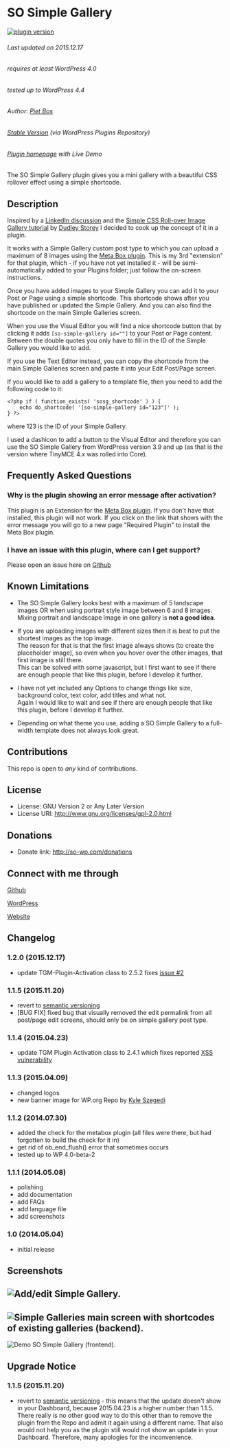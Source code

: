 # SO Simple Gallery

[![plugin version](https://img.shields.io/wordpress/plugin/v/so-simple-gallery.svg)](https://wordpress.org/plugins/so-simple-gallery)

###### Last updated on 2015.12.17
###### requires at least WordPress 4.0
###### tested up to WordPress 4.4
###### Author: [Piet Bos](https://github.com/senlin)
###### [Stable Version](http://wordpress.org/plugins/so-simple-gallery) (via WordPress Plugins Repository)
###### [Plugin homepage](http://so-wp.com/?p=115) with Live Demo

The SO Simple Gallery plugin gives you a mini gallery with a beautiful CSS rollover effect using a simple shortcode.

## Description

Inspired by a [LinkedIn discussion](https://www.linkedin.com/groupItem?view=&gid=154024&type=member&item=5867588708181516289) and the [Simple CSS Roll-over Image Gallery tutorial](http://demosthenes.info/blog/58/CSS-and-Images-Simple-Roll-over-Image-Gallery) by [Dudley Storey](http://github.com/dudleystorey) I decided to cook up the concept of it in a plugin.

It works with a Simple Gallery custom post type to which you can upload a maximum of 8 images using the [Meta Box plugin](http://wordpress.org/plugins/meta-box/). This is my 3rd "extension" for that plugin, which - if you have not yet installed it - will be semi-automatically added to your Plugins folder; just follow the on-screen instructions.

Once you have added images to your Simple Gallery you can add it to your Post or Page using a simple shortcode. This shortcode shows after you have published or updated the Simple Gallery. And you can also find the shortcode on the main Simple Galleries screen.

When you use the Visual Editor you will find a nice shortcode button that by clicking it adds `[so-simple-gallery id=""]` to your Post or Page content. Between the double quotes you only have to fill in the ID of the Simple Gallery you would like to add.

If you use the Text Editor instead, you can copy the shortcode from the main Simple Galleries screen and paste it into your Edit Post/Page screen.

If you would like to add a gallery to a template file, then you need to add the following code to it:

```
<?php if ( function_exists( 'sosg_shortcode' ) ) {
	echo do_shortcode( '[so-simple-gallery id="123"]' );
} ?>
```
where 123 is the ID of your Simple Gallery. 

I used a dashicon to add a button to the Visual Editor and therefore you can use the SO Simple Gallery from WordPress version 3.9 and up (as that is the version where TinyMCE 4.x was rolled into Core).

## Frequently Asked Questions

### Why is the plugin showing an error message after activation?

This plugin is an Extension for the [Meta Box plugin](http://wordpress.org/plugins/meta-box/). If you don't have that installed, this plugin will not work. If you click on the link that shows with the error message you will go to a new page "Required Plugin" to install the Meta Box plugin.

### I have an issue with this plugin, where can I get support?

Please open an issue here on [Github](https://github.com/senlin/so-simple-gallery/issues)

## Known Limitations

* The SO Simple Gallery looks best with a maximum of 5 landscape images OR when using portrait style image between 6 and 8 images.<br />Mixing portrait and landscape image in one gallery is <strong>not a good idea</strong>.

* If you are uploading images with different sizes then it is best to put the shortest images as the top image.<br />The reason for that is that the first image always shows (to create the placeholder image), so even when you hover over the other images, that first image is still there.<br />This can be solved with some javascript, but I first want to see if there are enough people that like this plugin, before I develop it further.

* I have not yet included any Options to change things like size, background color, text color, add titles and what not.<br />Again I would like to wait and see if there are enough people that like this plugin, before I develop it further.

* Depending on what theme you use, adding a SO Simple Gallery to a full-width template does not always look great.

## Contributions

This repo is open to _any_ kind of contributions.

## License

* License: GNU Version 2 or Any Later Version
* License URI: http://www.gnu.org/licenses/gpl-2.0.html

## Donations

* Donate link: http://so-wp.com/donations

## Connect with me through

[Github](https://github.com/senlin) 

[WordPress](http://profiles.wordpress.org/senlin/) 

[Website](http://senlinonline.com)

## Changelog

### 1.2.0 (2015.12.17)

* update TGM-Plugin-Activation class to 2.5.2 fixes [issue #2](https://github.com/senlin/so-simple-gallery/issues/2)

### 1.1.5 (2015.11.20)

* revert to [semantic versioning](http://semver.org/)
* [BUG FIX] fixed bug that visually removed the edit permalink from all post/page edit screens, should only be on simple gallery post type.

### 1.1.4 (2015.04.23)

* update TGM Plugin Activation class to 2.4.1 which fixes reported [XSS vulnerability](http://wptavern.com/xss-vulnerability-what-to-do-if-you-buy-or-sell-items-on-themeforest-and-codecanyon) 

### 1.1.3 (2015.04.09)

* changed logos
* new banner image for WP.org Repo by [Kyle Szegedi](https://unsplash.com/kyleszegedi)

### 1.1.2 (2014.07.30)

* added the check for the metabox plugin (all files were there, but had forgotten to build the check for it in)
* get rid of ob_end_flush() error that sometimes occurs
* tested up to WP 4.0-beta-2

### 1.1.1 (2014.05.08)

* polishing
* add documentation
* add FAQs
* add language file
* add screenshots

### 1.0 (2014.05.04)

* initial release

## Screenshots

![Add/edit Simple Gallery.](assets/screenshot-1.png "Backend")
---
![Simple Galleries main screen with shortcodes of existing galleries (backend).](assets/screenshot-2.png "Backend")
---
![Demo SO Simple Gallery (frontend).](assets/screenshot-3.png "Output Frontend")

## Upgrade Notice

### 1.1.5 (2015.11.20)

* revert to [semantic versioning](http://semver.org/) - this means that the update doesn't show in your Dashboard, because 2015.04.23 is a higher number than 1.1.5. There really is no other good way to do this other than to remove the plugin from the Repo and admit it again using a different name. That also would not help you as the plugin still would not show an update in your Dashboard. Therefore, many apologies for the inconvenience.
